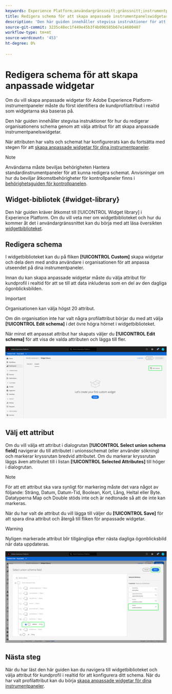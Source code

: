 ```yaml
---
keywords: Experience Platform;användargränssnitt;gränssnitt;instrumentpaneler;instrumentpanel;profiler;segment;mål;licensanvändning
title: Redigera schema för att skapa anpassade instrumentpanelswidgetar
description: 'Den här guiden innehåller stegvisa instruktioner för att välja attribut och konfigurera organisationens schema för att skapa anpassade widgetar för Adobe Experience Platform-instrumentpaneler. '
source-git-commit: 3235c48ec1f449e45b3f4b096585b67e14600407
workflow-type: tm+mt
source-wordcount: '453'
ht-degree: 0%

---
```


# Redigera schema för att skapa anpassade widgetar

Om du vill skapa anpassade widgetar för Adobe Experience Platform-instrumentpaneler måste du först identifiera de kundprofilattribut i realtid som widgetarna ska baseras på.

Den här guiden innehåller stegvisa instruktioner för hur du redigerar organisationens schema genom att välja attribut för att skapa anpassade instrumentpanelswidgetar.

När attributen har valts och schemat har konfigurerats kan du fortsätta med stegen för att [skapa anpassade widgetar för dina instrumentpaneler](custom-widgets.md).

>[!NOTE]
>
>Användarna måste beviljas behörigheten Hantera standardinstrumentpaneler för att kunna redigera schemat. Anvisningar om hur du beviljar åtkomstbehörigheter för kontrollpaneler finns i [behörighetsguiden för kontrollpanelen](../permissions.md).

## Widget-bibliotek {#widget-library}

Den här guiden kräver åtkomst till [!UICONTROL Widget library] i Experience Platform. Om du vill veta mer om widgetbiblioteket och hur du kommer åt det i användargränssnittet kan du börja med att läsa översikten [widgetbiblioteket](widget-library.md).

## Redigera schema

I widgetbiblioteket kan du på fliken **[!UICONTROL Custom]** skapa widgetar och dela dem med andra användare i organisationen för att anpassa utseendet på dina instrumentpaneler.

Innan du kan skapa anpassade widgetar måste du välja attribut för kundprofil i realtid för att se till att data inkluderas som en del av den dagliga ögonblicksbilden.

>[!IMPORTANT]
>
>Organisationen kan välja högst 20 attribut.

Om din organisation inte har valt några profilattribut börjar du med att välja **[!UICONTROL Edit schema]** i det övre högra hörnet i widgetbiblioteket.

När minst ett anpassat attribut har skapats väljer du **[!UICONTROL Edit schema]** för att visa de valda attributen och lägga till fler.

![](../images/customization/edit-schema.png)

## Välj ett attribut

Om du vill välja ett attribut i dialogrutan **[!UICONTROL Select union schema field]** navigerar du till attributet i unionsschemat (eller använder sökning) och markerar kryssrutan bredvid attributet. Om du markerar kryssrutan läggs även attributet till i listan **[!UICONTROL Selected Attributes]** till höger i dialogrutan.

>[!NOTE]
>
>För att ett attribut ska vara synligt för markering måste det vara något av följande: Sträng, Datum, Datum-Tid, Boolean, Kort, Lång, Heltal eller Byte. Datatyperna Map och Double stöds inte och är nedtonade så att de inte kan markeras.

När du har valt de attribut du vill lägga till väljer du **[!UICONTROL Save]** för att spara dina attribut och återgå till fliken för anpassade widgetar.

>[!WARNING]
>Nyligen markerade attribut blir tillgängliga efter nästa dagliga ögonblicksbild när data uppdateras.

![](../images/customization/select-attribute.png)

## Nästa steg

När du har läst den här guiden kan du navigera till widgetbiblioteket och välja attribut för kundprofil i realtid för att konfigurera ditt schema. När du har valt profilattribut kan du börja [skapa anpassade widgetar för dina instrumentpaneler](custom-widgets.md).